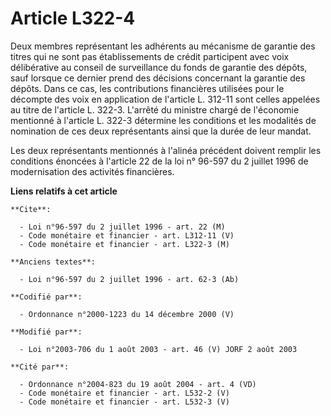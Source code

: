 # Article L322-4

Deux membres représentant les adhérents au mécanisme de garantie des titres qui ne sont pas établissements de crédit
participent avec voix délibérative au conseil de surveillance du fonds de garantie des dépôts, sauf lorsque ce dernier prend
des décisions concernant la garantie des dépôts. Dans ce cas, les contributions financières utilisées pour le décompte des
voix en application de l'article L. 312-11 sont celles appelées au titre de l'article L. 322-3. L'arrêté du ministre chargé
de l'économie mentionné à l'article L. 322-3 détermine les conditions et les modalités de nomination de ces deux
représentants ainsi que la durée de leur mandat.

Les deux représentants mentionnés à l'alinéa précédent doivent remplir les conditions énoncées à l'article 22 de la loi n°
96-597 du 2 juillet 1996 de modernisation des activités financières.

**Liens relatifs à cet article**

	**Cite**:

	  - Loi n°96-597 du 2 juillet 1996 - art. 22 (M)
	  - Code monétaire et financier - art. L312-11 (V)
	  - Code monétaire et financier - art. L322-3 (M)

	**Anciens textes**:

	  - Loi n°96-597 du 2 juillet 1996 - art. 62-3 (Ab)

	**Codifié par**:

	  - Ordonnance n°2000-1223 du 14 décembre 2000 (V)

	**Modifié par**:

	  - Loi n°2003-706 du 1 août 2003 - art. 46 (V) JORF 2 août 2003

	**Cité par**:

	  - Ordonnance n°2004-823 du 19 août 2004 - art. 4 (VD)
	  - Code monétaire et financier - art. L532-2 (V)
	  - Code monétaire et financier - art. L532-3 (V)
